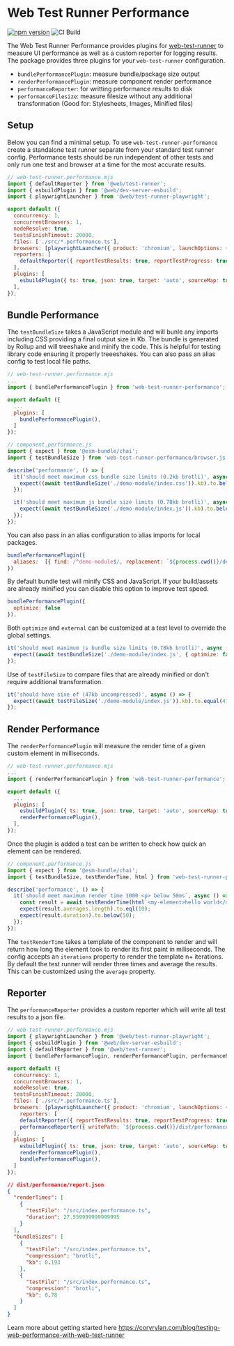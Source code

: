 # Web Test Runner Performance

[![npm version](https://badge.fury.io/js/web-test-runner-performance.svg)](https://badge.fury.io/js/web-test-runner-performance) ![CI Build](https://github.com/coryrylan/web-test-runner-performance/actions/workflows/build.yml/badge.svg)

The Web Test Runner Performance provides plugins for [web-test-runner](https://modern-web.dev/docs/test-runner/overview/) to measure UI performance as well as a custom reporter for logging results. The package provides three plugins for your `web-test-runner` configuration.

- `bundlePerformancePlugin`: measure bundle/package size output
- `renderPerformancePlugin`: measure component render performance
- `performanceReporter`: for writting performance results to disk
- `performanceFilesize`: measure filesize without any additional transformation (Good for: Stylesheets, Images, Minified files)

## Setup

Below you can find a minimal setup. To use `web-test-runner-performance` create a standalone test runner separate from your standard test runner config. Performance tests should be run independent of other tests and only run one test and browser at a time for the most accurate results.

```javascript
// web-test-runner.performance.mjs
import { defaultReporter } from '@web/test-runner';
import { esbuildPlugin } from '@web/dev-server-esbuild';
import { playwrightLauncher } from '@web/test-runner-playwright';

export default ({
  concurrency: 1,
  concurrentBrowsers: 1,
  nodeResolve: true,
  testsFinishTimeout: 20000,
  files: ['./src/*.performance.ts'],
  browsers: [playwrightLauncher({ product: 'chromium', launchOptions: { headless: false } })],
  reporters: [
    defaultReporter({ reportTestResults: true, reportTestProgress: true })
  ],
  plugins: [
    esbuildPlugin({ ts: true, json: true, target: 'auto', sourceMap: true }),
  ],
});
```
## Bundle Performance

The `testBundleSize` takes a JavaScript module and will bunle any imports including CSS providing
a final output size in Kb. The bundle is generated by Rollup and will treeshake and minify the code.
This is helpful for testing library code ensuring it properly treeeshakes.
You can also pass an alias config to test local file paths.

```javascript
// web-test-runner.performance.mjs
...
import { bundlePerformancePlugin } from 'web-test-runner-performance';

export default ({
  ...
  plugins: [
    bundlePerformancePlugin(),
  ]
});
```

```javascript
// component.performance.js
import { expect } from '@esm-bundle/chai';
import { testBundleSize } from 'web-test-runner-performance/browser.js';

describe('performance', () => {
  it('should meet maximum css bundle size limits (0.2kb brotli)', async () => {
    expect((await testBundleSize('./demo-module/index.css')).kb).to.below(0.2);
  });

  it('should meet maximum js bundle size limits (0.78kb brotli)', async () => {
    expect((await testBundleSize('./demo-module/index.js')).kb).to.below(0.8);
  });
});
```

You can also pass in an alias configuration to alias imports for local packages.

```javascript
bundlePerformancePlugin({
  aliases:  [{ find: /^demo-module$/, replacement: `${process.cwd()}/demo-module` }]
})
```

By default bundle test will minify CSS and JavaScript. If your build/assets are already
minified you can disable this option to improve test speed.

```javascript
bundlePerformancePlugin({
  optimize: false
}),
```

Both `optimize` and `external` can be customized at a test level to override the global settings.

```javascript
it('should meet maximum js bundle size limits (0.78kb brotli)', async () => {
  expect((await testBundleSize('./demo-module/index.js', { optimize: false, external: [] })).kb).to.below(0.8);
});
```

Use of `testFileSize` to compare files that are already minified or don't require additional transformation.

```javascript
it('should have sixe of (47kb uncompressed)', async () => {
  expect((await testFileSize('./demo-module/index.js')).kb).to.equal(47);
});
```

## Render Performance

The `renderPerformancePlugin` will measure the render time of a given custom element in milliseconds.

```javascript
// web-test-runner.performance.mjs
...
import { renderPerformancePlugin } from 'web-test-runner-performance';

export default ({
  ...
  plugins: [
    esbuildPlugin({ ts: true, json: true, target: 'auto', sourceMap: true }),
    renderPerformancePlugin(),
  ],
});
```

Once the plugin is added a test can be written to check how quick an element can be rendered.

```javascript
// component.performance.js
import { expect } from '@esm-bundle/chai';
import { testBundleSize, testRenderTime, html } from 'web-test-runner-performance/browser.js';

describe('performance', () => {
  it(`should meet maximum render time 1000 <p> below 50ms`, async () => {
    const result = await testRenderTime(html`<my-element>hello world</my-element>`, { iterations: 1000, average: 10 });
    expect(result.averages.length).to.eql(10);
    expect(result.duration).to.below(50);
  });
});
```

The `testRenderTime` takes a template of the component to render and will return how long the 
element took to render its first paint in miliseconds. The config accepts an `iterations` property to render
the template n+ iterations. By default the test runner will render three times and
average the results. This can be customized using the `average` property.

## Reporter

The `performanceReporter` provides a custom reporter which will write all test
results to a json file.

```javascript
// web-test-runner.performance.mjs
import { playwrightLauncher } from '@web/test-runner-playwright';
import { esbuildPlugin } from '@web/dev-server-esbuild';
import { defaultReporter } from '@web/test-runner';
import { bundlePerformancePlugin, renderPerformancePlugin, performanceReporter } from 'web-test-runner-performance';

export default ({
  concurrency: 1,
  concurrentBrowsers: 1,
  nodeResolve: true,
  testsFinishTimeout: 20000,
  files: ['./src/*.performance.ts'],
  browsers: [playwrightLauncher({ product: 'chromium', launchOptions: { headless: false } })],
    reporters: [
    defaultReporter({ reportTestResults: true, reportTestProgress: true }),
    performanceReporter({ writePath: `${process.cwd()}/dist/performance` })
  ],
  plugins: [
    esbuildPlugin({ ts: true, json: true, target: 'auto', sourceMap: true }),
    renderPerformancePlugin(),
    bundlePerformancePlugin(),
  ]
});
```

```json
// dist/performance/report.json
{
  "renderTimes": [
    {
      "testFile": "/src/index.performance.ts",
      "duration": 27.559999999999995
    }
  ],
  "bundleSizes": [
    {
      "testFile": "/src/index.performance.ts",
      "compression": "brotli",
      "kb": 0.193
    },
    {
      "testFile": "/src/index.performance.ts",
      "compression": "brotli",
      "kb": 0.78
    }
  ]
}
```

Learn more about getting started here https://coryrylan.com/blog/testing-web-performance-with-web-test-runner
